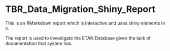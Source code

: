 # TBR_Data_Migration_Shiny_Report

This is an RMarkdown report which is interactive and uses shiny elements in it.

The report is used to investigate the ETAN Database given the lack of documentation that system has. 
